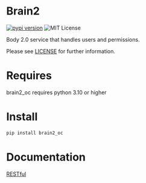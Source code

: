 # Brain2
[![pypi version](https://img.shields.io/pypi/v/brain2-oc.svg)](https://pypi.org/project/brain2-oc) ![MIT License](https://img.shields.io/pypi/l/brain2-oc.svg)

Body 2.0 service that handles users and permissions.

Please see [LICENSE](https://github.com/ouroboroscoding/brain2/blob/main/LICENSE) for further information.

# Requires
brain2_oc requires python 3.10 or higher

# Install
```bash
pip install brain2_oc
```

# Documentation

[RESTful](https://github.com/ouroboroscoding/brain2/blob/main/rest.md)